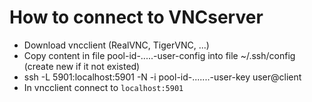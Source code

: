 # How to connect to VNCserver

- Download vncclient (RealVNC, TigerVNC, ...)
- Copy content in file pool-id-.....-user-config into file ~/.ssh/config (create new if it not existed)
- ssh -L 5901:localhost:5901 -N -i pool-id-.......-user-key user@client
- In vncclient connect to `localhost:5901`
